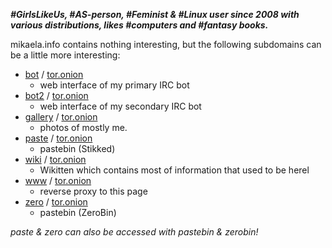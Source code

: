 <!DOCTYPE html>
<html>
<head>
<meta charset="UTF-8" />
<!-- <meta http-equiv="refresh" content="60" /> -->
<!-- <meta name="description" content="" /> -->
<meta name="author" content="Mikaela Suomalainen" />
<link rel="canonical" href="http://mikaela.info/index.html">
<title>Index</title>
<link rel="stylesheet" type="text/css" href="css.css" />
</head>
<body>

***#GirlsLikeUs, #AS-person, #Feminist & #Linux user since 2008 with
various distributions, likes #computers and #fantasy books.***

mikaela.info contains nothing interesting, but the following subdomains can
be a little more interesting:

* [bot](https://bot.mikaela.info) / [tor.onion](http://mjltqllkii2pbosu.onion)
    * web interface of my primary IRC bot
* [bot2](https://bot2.mikaela.info) / [tor.onion](http://l3kyuvv3ezxzguld.onion)
    * web interface of my secondary IRC bot
* [gallery](https://gallery.mikaela.info) / [tor.onion](http://q3hgn756y6ozq2x3.onion)
    * photos of mostly me.
* [paste](https://paste.mikaela.info) / [tor.onion](http://7oup7vkdk4cecwnr.onion)
    * pastebin (Stikked)
* [wiki](https://wiki.mikaela.info) / [tor.onion](http://np32q5bveyvuv4fv.onion)
    * Wikitten which contains most of information that used to be herel
* [www](https://www.mikaela.info/) / [tor.onion](http://x25kqpwrh6ztytlw.onion)
    * reverse proxy to this page
* [zero](https://zero.mikaela.info) / [tor.onion](http://vjplyzqvgu4vw6ll.onion)
    * pastebin (ZeroBin)

*paste & zero can also be accessed with pastebin & zerobin!*
</body>
</html>
<!-- vim : set ft=markdown-->

